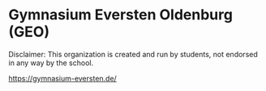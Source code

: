# Gymnasium Eversten Oldenburg (GEO)

Disclaimer: This organization is created and run by students, not endorsed in any way by the school.

https://gymnasium-eversten.de/
